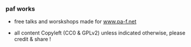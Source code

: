### paf works

- free talks and worskshops made for www.pa-f.net

- all content Copyleft (CC0 & GPLv2) unless indicated otherwise, please credit & share !

